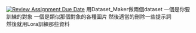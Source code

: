 [![Review Assignment Due Date](https://classroom.github.com/assets/deadline-readme-button-24ddc0f5d75046c5622901739e7c5dd533143b0c8e959d652212380cedb1ea36.svg)](https://classroom.github.com/a/X3WkcXtG)
用Dataset_Maker做兩個dataset 一個是你要訓練的對象 一個是類似那個對象的各種圖片 然後適當的刪除一些提示詞  
然後就用Lora訓練那些資料
